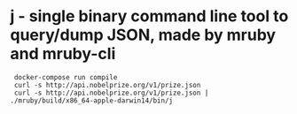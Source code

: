 # j - single binary command line tool to query/dump JSON, made by mruby and mruby-cli

```
 docker-compose run compile
 curl -s http://api.nobelprize.org/v1/prize.json
 curl -s http://api.nobelprize.org/v1/prize.json | ./mruby/build/x86_64-apple-darwin14/bin/j
```
